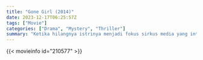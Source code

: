 ```yaml
---
title: "Gone Girl (2014)"
date: 2023-12-17T06:25:57Z
tags: ["Movie"]
categories: ["Drama", "Mystery", "Thriller"]
summary: "Ketika hilangnya istrinya menjadi fokus sirkus media yang intens, seorang pria melihat sorotan tertuju padanya ketika ada kecurigaan bahwa dia mungkin tidak bersalah."
---
```



<mux-player stream-type="on-demand"
src="https://kp3d-my.sharepoint.com/personal/ryoo_kp3d_onmicrosoft_com/_layouts/15/download.aspx?share=EV3YEq5lT-ZPsomRRoAjndAB-NBJM5Q6AJ5cTbeq_MWAUw" prefer-playback="mse" controls>

</mux-player>


{{< movieinfo id="210577" >}}

<script src="https://cdn.jsdelivr.net/npm/@mux/mux-player"></script>

<script type="application/ld+json ">
{
"@context": "https://schema.org/",
"@type": "VideoObject",
"name": "Gone Girl (2014)",
"contentUrl": "https://stream.mux.com/fNQJOySAwEkf3zIdD4RYmISQfhLzFuZlGnAGHYS7Mwg.m3u8",
"thumbnailUrl": "https://www.themoviedb.org/t/p/original/8e9zHFNRGZgvpAuTPYaK2kB9zGt.jpg?width=314&fit_mode=preserve&time=25",
"uploadDate": "2023-12-17T06:25:57Z",
}

</script>